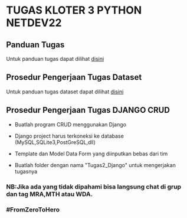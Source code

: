 # TUGAS KLOTER 3 PYTHON NETDEV22 
## Panduan Tugas
Untuk panduan tugas dapat dilihat [disini](https://github.com/RyhanAZB/pythonNetdev22_Python-3/blob/main/Pedoman%20Tugas%20Python%233.pdf)
## Prosedur Pengerjaan Tugas Dataset
Untuk panduan tugas dataset dapat dilihat [disini](https://github.com/RyhanAZB/pythonNetdev22_Python-3/blob/main/Tugas1_Dataset/Analisis%20Dataset%20Python%20Kloter%203.pdf)

## Prosedur Pengerjaan Tugas DJANGO CRUD
   -  Buatlah program CRUD menggunakan Django 

   -  Django project harus terkoneksi ke database (MySQL,SQLite3,PostGreSQL,dll) 

   -  Template dan Model Data Form yang diinputkan bebas dari tim

   -  Buatlah folder dengan nama "Tugas2_Django" untuk mengerjakan tugasnya


### NB:Jika ada yang tidak dipahami bisa langsung chat di grup dan tag MRA,MTH atau WDA.
### #FromZeroToHero
